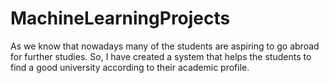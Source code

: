 # MachineLearningProjects
As we know that nowadays many of the students are aspiring to go abroad for further studies. So, I have created a system that helps the students to find a good university according to their academic profile.
